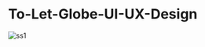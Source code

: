 # To-Let-Globe-UI-UX-Design

![ss1](https://media.licdn.com/dms/image/D5622AQHLh_xKTOscGg/feedshare-shrink_800/0/1721482795487?e=1724889600&v=beta&t=GLBqqawQZueQzM4xY7in1Y7yNXIUFfLwK5oMU3bjvoc)
